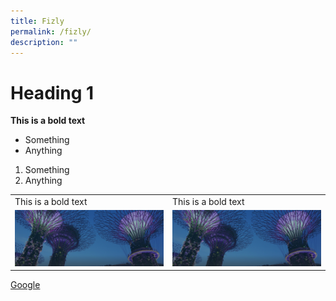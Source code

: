 ```yaml
---
title: Fizly
permalink: /fizly/
description: ""
---
```

<h1> Heading 1 </h1>

<b>This is a bold text</b>

<ul>
	<li>Something</li>
	<li>Anything</li>
	</ul>
	<ol>
	<li>Something</li>
	<li>Anything</li>
	</ol>
		
<table>	
<tr>
	<td>This is a bold text</td>
	<td>This is a bold text</td>
	</tr>

<tr>
	<td><img src="/images/hero-banner.png"></td>
	<td><img src="/images/hero-banner.png"></td>
	</tr>
	</table>
	<a href="http://www.google.com"/>Google</a>